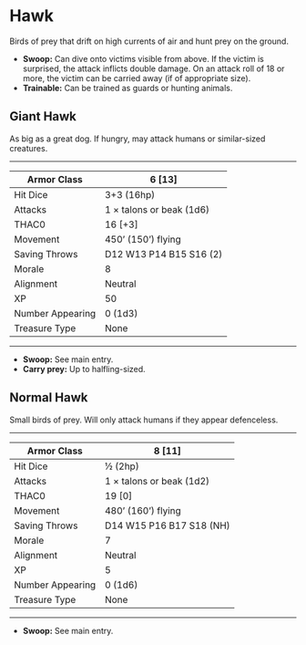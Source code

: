 # Hawk

Birds of prey that drift on high currents of air and hunt prey on the ground.

- **Swoop:** Can dive onto victims visible from above. If the victim is surprised, the attack inflicts double damage. On an attack roll of 18 or more, the victim can be carried away (if of appropriate size).
- **Trainable:** Can be trained as guards or hunting animals.

## Giant Hawk

As big as a great dog. If hungry, may attack humans or similar-sized creatures.

------

| Armor Class     | 6 [13]                   |
| ---------------- | ------------------------ |
| Hit Dice         | 3+3 (16hp)               |
| Attacks          | 1 × talons or beak (1d6) |
| THAC0            | 16 [+3]                  |
| Movement         | 450’ (150’) flying       |
| Saving Throws    | D12 W13 P14 B15 S16 (2)  |
| Morale           | 8                        |
| Alignment        | Neutral                  |
| XP               | 50                       |
| Number Appearing | 0 (1d3)                  |
| Treasure Type    | None                     |

------

- **Swoop:** See main entry.
- **Carry prey:** Up to halfling-sized.

## Normal Hawk

Small birds of prey. Will only attack humans if they appear defenceless.

------

| Armor Class     | 8 [11]                   |
| ---------------- | ------------------------ |
| Hit Dice         | ½ (2hp)                  |
| Attacks          | 1 × talons or beak (1d2) |
| THAC0            | 19 [0]                   |
| Movement         | 480’ (160’) flying       |
| Saving Throws    | D14 W15 P16 B17 S18 (NH) |
| Morale           | 7                        |
| Alignment        | Neutral                  |
| XP               | 5                        |
| Number Appearing | 0 (1d6)                  |
| Treasure Type    | None                     |

------

- **Swoop:** See main entry.